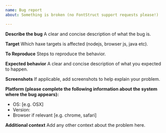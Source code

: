 ```yaml
---
name: Bug report
about: Something is broken (no FontStruct support requests please!)

---
```


**Describe the bug**
A clear and concise description of what the bug is. 

**Target**
Which haxe targets is affected (nodejs, browser js, java etc).

**To Reproduce**
Steps to reproduce the behavior.

**Expected behavior**
A clear and concise description of what you expected to happen.

**Screenshots**
If applicable, add screenshots to help explain your problem.

**Platform (please complete the following information about the system where the bug appears):**
 - OS: [e.g. OSX]
 - Version: 
 - Browser if relevant [e.g. chrome, safari]

**Additional context**
Add any other context about the problem here.
